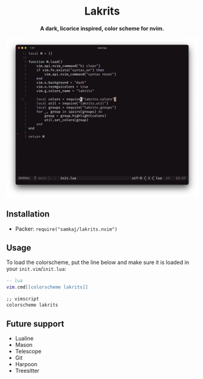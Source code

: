 <center>
<h1>Lakrits</h1>

<h4>A dark, licorice inspired, color scheme for nvim.</h4>

![img](./assets/theme.png)
</center>



## Installation

- Packer: `require("samkaj/lakrits.nvim")`

## Usage

To load the colorscheme, put the line below and make sure it is loaded in your `init.vim`/`init.lua`:

```lua
-- lua
vim.cmd[[colorscheme lakrits]]
```

```vim
;; vimscript
colorscheme lakrits
```

## Future support

- Lualine
- Mason
- Telescope
- Git
- Harpoon
- Treesitter
